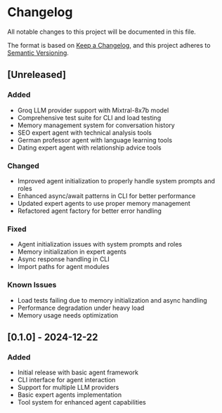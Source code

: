 # Changelog

All notable changes to this project will be documented in this file.

The format is based on [Keep a Changelog](https://keepachangelog.com/en/1.0.0/),
and this project adheres to [Semantic Versioning](https://semver.org/spec/v2.0.0.html).

## [Unreleased]

### Added
- Groq LLM provider support with Mixtral-8x7b model
- Comprehensive test suite for CLI and load testing
- Memory management system for conversation history
- SEO expert agent with technical analysis tools
- German professor agent with language learning tools
- Dating expert agent with relationship advice tools

### Changed
- Improved agent initialization to properly handle system prompts and roles
- Enhanced async/await patterns in CLI for better performance
- Updated expert agents to use proper memory management
- Refactored agent factory for better error handling

### Fixed
- Agent initialization issues with system prompts and roles
- Memory initialization in expert agents
- Async response handling in CLI
- Import paths for agent modules

### Known Issues
- Load tests failing due to memory initialization and async handling
- Performance degradation under heavy load
- Memory usage needs optimization

## [0.1.0] - 2024-12-22

### Added
- Initial release with basic agent framework
- CLI interface for agent interaction
- Support for multiple LLM providers
- Basic expert agents implementation
- Tool system for enhanced agent capabilities
